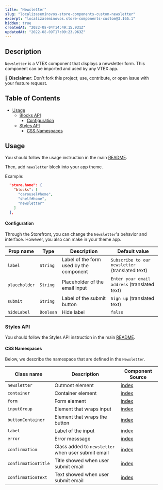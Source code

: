 ```yaml
---
title: "Newsletter"
slug: "localizaseminovos-store-components-custom-newsletter"
excerpt: "localizaseminovos.store-components-custom@3.165.1"
hidden: true
createdAt: "2022-08-04T14:49:15.931Z"
updatedAt: "2022-08-09T17:09:23.963Z"
---
```

## Description

`Newsletter` is a VTEX component that displays a newsletter form. 
This component can be imported and used by any VTEX app.

:loudspeaker: **Disclaimer:** Don't fork this project; use, contribute, or open issue with your feature request.

## Table of Contents
- [Usage](#usage)
  - [Blocks API](#blocks-api)
    - [Configuration](#configuration)
  - [Styles API](#styles-api)
    - [CSS Namespaces](#css-namespaces)

## Usage

You should follow the usage instruction in the main [README](/README.md#usage).

Then, add `newsletter` block into your app theme.

Example:

```json
  "store.home": {
    "blocks": [
      "carousel#home",
      "shelf#home",
      "newsletter"
    ]
  },
```

#### Configuration

Through the Storefront, you can change the `Newsletter`'s behavior and interface. However, you also can make in your theme app.

| Prop name | Type | Description | Default value |
| --------- | ---- | ----------- | ------------- |
| `label` | `String` | Label of the form used by the component | `Subscribe to our newsletter` (translated text) |
| `placeholder` | `String` | Placeholder of the email input | `Enter your email address` (translated text) |
| `submit` | `String` | Label of the submit button | `Sign up` (translated text) |
| `hideLabel` | `Boolean` | Hide label | `false` |

### Styles API
You should follow the Styles API instruction in the main [README](/README.md#styles-api).

#### CSS Namespaces
Below, we describe the namespace that are defined in the `Newsletter`.

| Class name | Description | Component Source |
| ---------- | ----------- | ---------------- |
| `newsletter` | Outmost element | [index](./index.js)
| `container` | Container element | [index](./index.js)
| `form` | Form element | [index](./index.js)
| `inputGroup` | Element that wraps input | [index](./index.js)
| `buttonContainer` | Element that wraps the button | [index](./index.js)
| `label` | Label of the input | [index](./index.js)
| `error` | Error messsage | [index](./index.js)
| `confirmation` | Class added to `newsletter` when user submit email | [index](./index.js)
| `confirmationTitle` | Title showed when user submit email | [index](./index.js)
| `confirmationText` | Text showed when user submit email | [index](./index.js)